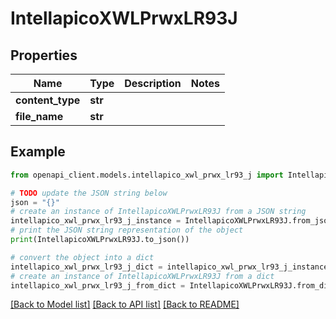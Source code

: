 # IntellapicoXWLPrwxLR93J


## Properties

Name | Type | Description | Notes
------------ | ------------- | ------------- | -------------
**content_type** | **str** |  | 
**file_name** | **str** |  | 

## Example

```python
from openapi_client.models.intellapico_xwl_prwx_lr93_j import IntellapicoXWLPrwxLR93J

# TODO update the JSON string below
json = "{}"
# create an instance of IntellapicoXWLPrwxLR93J from a JSON string
intellapico_xwl_prwx_lr93_j_instance = IntellapicoXWLPrwxLR93J.from_json(json)
# print the JSON string representation of the object
print(IntellapicoXWLPrwxLR93J.to_json())

# convert the object into a dict
intellapico_xwl_prwx_lr93_j_dict = intellapico_xwl_prwx_lr93_j_instance.to_dict()
# create an instance of IntellapicoXWLPrwxLR93J from a dict
intellapico_xwl_prwx_lr93_j_from_dict = IntellapicoXWLPrwxLR93J.from_dict(intellapico_xwl_prwx_lr93_j_dict)
```
[[Back to Model list]](../README.md#documentation-for-models) [[Back to API list]](../README.md#documentation-for-api-endpoints) [[Back to README]](../README.md)


